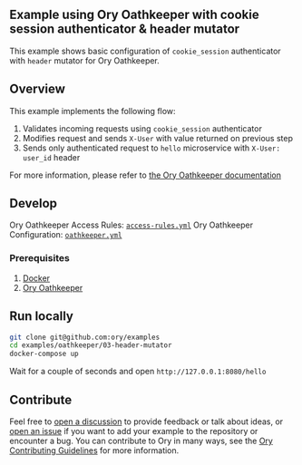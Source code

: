 ## Example using Ory Oathkeeper with cookie session authenticator & header mutator

This example shows basic configuration of `cookie_session` authenticator with
`header` mutator for Ory Oathkeeper.

## Overview

This example implements the following flow:

1. Validates incoming requests using `cookie_session` authenticator
1. Modifies request and sends `X-User` with value returned on previous step
1. Sends only authenticated request to `hello` microservice with
   `X-User: user_id` header

For more information, please refer to
[the Ory Oathkeeper documentation](https://www.ory.sh/docs/oathkeeper)

## Develop

Ory Oathkeeper Access Rules: [`access-rules.yml`](./oathkeeper/access-rules.yml)
Ory Oathkeeper Configuration: [`oathkeeper.yml`](./oathkeeper/oathkeeper.yml)

### Prerequisites

1. [Docker](https://docs.docker.com/get-docker/)
1. [Ory Oathkeeper](https://www.ory.sh/docs/oathkeeper/install)

## Run locally

```bash
git clone git@github.com:ory/examples
cd examples/oathkeeper/03-header-mutator
docker-compose up
```

Wait for a couple of seconds and open `http://127.0.0.1:8080/hello`

## Contribute

Feel free to
[open a discussion](https://github.com/ory/examples/discussions/new) to provide
feedback or talk about ideas, or
[open an issue](https://github.com/ory/examples/issues/new) if you want to add
your example to the repository or encounter a bug. You can contribute to Ory in
many ways, see the
[Ory Contributing Guidelines](https://www.ory.sh/docs/ecosystem/contributing)
for more information.
